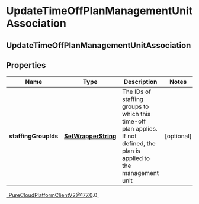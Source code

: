 # UpdateTimeOffPlanManagementUnitAssociation

## UpdateTimeOffPlanManagementUnitAssociation

## Properties

|Name | Type | Description | Notes|
|------------ | ------------- | ------------- | -------------|
| **staffingGroupIds** | [**SetWrapperString**](SetWrapperString) | The IDs of staffing groups to which this time-off plan applies. If not defined, the plan is applied to the management unit | [optional] |



_PureCloudPlatformClientV2@177.0.0_

